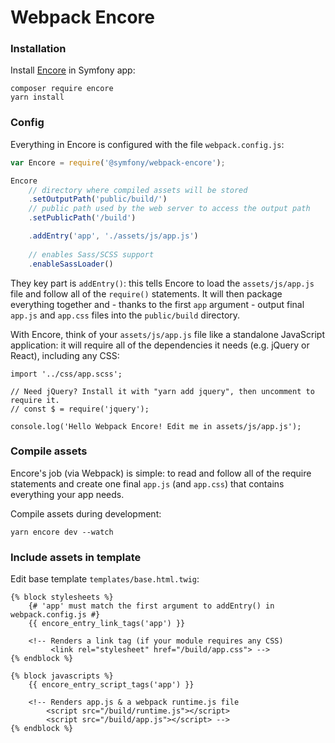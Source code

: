 # Webpack Encore

### Installation 

Install [Encore](https://symfony.com/doc/current/frontend/encore/installation.html) in Symfony app:

```
composer require encore
yarn install
```

### Config

Everything in Encore is configured with the file `webpack.config.js`:

```js
var Encore = require('@symfony/webpack-encore');

Encore
    // directory where compiled assets will be stored
    .setOutputPath('public/build/')
    // public path used by the web server to access the output path
    .setPublicPath('/build')

    .addEntry('app', './assets/js/app.js')
    
    // enables Sass/SCSS support
    .enableSassLoader()
```

They key part is `addEntry()`: this tells Encore to load the `assets/js/app.js` file and follow all of the `require()` statements. It will then package everything together and - thanks to the first `app` argument - output final `app.js` and `app.css` files into the `public/build` directory.

With Encore, think of your `assets/js/app.js` file like a standalone JavaScript application: it will require all of the dependencies it needs (e.g. jQuery or React), including any CSS:

```
import '../css/app.scss';

// Need jQuery? Install it with "yarn add jquery", then uncomment to require it.
// const $ = require('jquery');

console.log('Hello Webpack Encore! Edit me in assets/js/app.js');
```

### Compile assets

Encore's job (via Webpack) is simple: to read and follow all of the require statements and create one final `app.js` (and `app.css`) that contains everything your app needs.

Compile assets during development:

```
yarn encore dev --watch
```

### Include assets in template

Edit base template `templates/base.html.twig`:

```twig
{% block stylesheets %}
    {# 'app' must match the first argument to addEntry() in webpack.config.js #}
    {{ encore_entry_link_tags('app') }}

    <!-- Renders a link tag (if your module requires any CSS)
         <link rel="stylesheet" href="/build/app.css"> -->
{% endblock %}

{% block javascripts %}
    {{ encore_entry_script_tags('app') }}

    <!-- Renders app.js & a webpack runtime.js file
        <script src="/build/runtime.js"></script>
        <script src="/build/app.js"></script> -->
{% endblock %}
```
